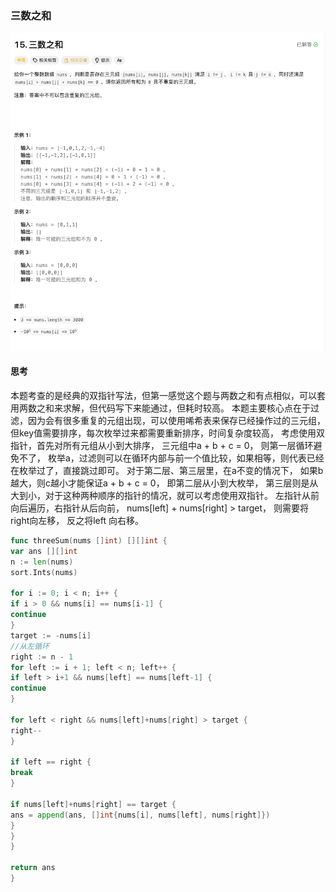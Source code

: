 ### 三数之和
![三数之和](../../images/three_sum.png)
#### 思考
本题考查的是经典的双指针写法，但第一感觉这个题与两数之和有点相似，可以套用两数之和来求解，但代码写下来能通过，但耗时较高。
本题主要核心点在于过滤，因为会有很多重复的元组出现，可以使用唏希表来保存已经操作过的三元组，但key值需要排序，每次枚举过来都需要重新排序，时间复杂度较高， 
考虑使用双指针，首先对所有元组从小到大排序， 三元组中a + b + c = 0， 则第一层循环避免不了， 枚举a，过滤则可以在循环内部与前一个值比较，如果相等，则代表已经在枚举过了，直接跳过即可。
对于第二层、第三层里，在a不变的情况下， 如果b越大，则c越小才能保证a + b + c = 0， 即第二层从小到大枚举， 第三层则是从大到小，对于这种两种顺序的指针的情况，就可以考虑使用双指针。 
左指针从前向后遍历，右指针从后向前， nums[left] + nums[right] > target， 则需要将right向左移， 反之将left 向右移。

````go
func threeSum(nums []int) [][]int {
var ans [][]int
n := len(nums)
sort.Ints(nums)

for i := 0; i < n; i++ {
if i > 0 && nums[i] == nums[i-1] {
continue
}
target := -nums[i]
//从左循环
right := n - 1
for left := i + 1; left < n; left++ {
if left > i+1 && nums[left] == nums[left-1] {
continue
}

for left < right && nums[left]+nums[right] > target {
right--
}

if left == right {
break
}

if nums[left]+nums[right] == target {
ans = append(ans, []int{nums[i], nums[left], nums[right]})
}
}
}

return ans
}


````